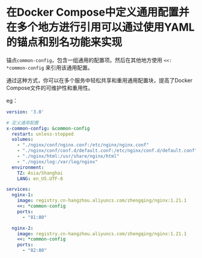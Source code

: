 # 在Docker Compose中定义通用配置并在多个地方进行引用可以通过使用YAML的锚点和别名功能来实现

锚点`common-config`，包含一组通用的配置项。然后在其他地方使用 `<<: *common-config` 来引用该通用配置。

通过这种方式，你可以在多个服务中轻松共享和重用通用配置块，提高了Docker Compose文件的可维护性和重用性。

eg：

```yml
version: '3.0'

# 定义通用配置
x-common-config: &common-config
  restart: unless-stopped
  volumes:
    - "./nginx/conf/nginx.conf:/etc/nginx/nginx.conf"
    - "./nginx/conf/conf.d/default.conf:/etc/nginx/conf.d/default.conf"
    - "./nginx/html:/usr/share/nginx/html"
    - "./nginx/log:/var/log/nginx"
  environment:
    TZ: Asia/Shanghai
    LANG: en_US.UTF-8

services:
  nginx-1:
    image: registry.cn-hangzhou.aliyuncs.com/zhengqing/nginx:1.21.1
    <<: *common-config
    ports:
      - "81:80"

  nginx-2:
    image: registry.cn-hangzhou.aliyuncs.com/zhengqing/nginx:1.21.1
    <<: *common-config
    ports:
      - "82:80"
```
